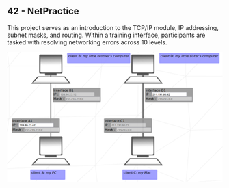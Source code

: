 ## 42 - NetPractice

This project serves as an introduction to the TCP/IP module, IP addressing, subnet masks, and routing. Within a training interface, participants are tasked with resolving networking errors across 10 levels.

![preview](imgs/preview.png)
